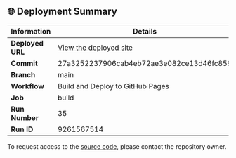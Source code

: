 ## 🌐 Deployment Summary

| Information | Details |
|-------------|---------|
| **Deployed URL** | [View the deployed site](https://First-Matter.github.io/multiplayer-test) |
| **Commit** | 27a3252237906cab4eb72ae3e082ce13d46fc859 |
| **Branch** | main |
| **Workflow** | Build and Deploy to GitHub Pages |
| **Job** | build |
| **Run Number** | 35 |
| **Run ID** | 9261567514 |

To request access to the [source code](https://github.com/First-Matter/playroom-hello-world), please contact the repository owner.
